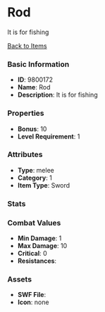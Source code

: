 # Rod

It is for fishing

[Back to Items](../items.md)

### Basic Information

- **ID**: 9800172
- **Name**: Rod
- **Description**: It is for fishing

### Properties

- **Bonus**: 10
- **Level Requirement**: 1

### Attributes

- **Type**: melee     
- **Category**: 1
- **Item Type**: Sword

### Stats


### Combat Values

- **Min Damage**: 1
- **Max Damage**: 10
- **Critical**: 0
- **Resistances**: 

### Assets

- **SWF File**: 
- **Icon**: none

